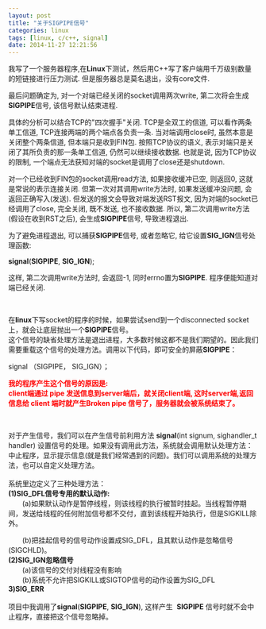 ```yaml
---
layout: post
title: "关于SIGPIPE信号"
categories: linux
tags: [linux, c/c++, signal]
date: 2014-11-27 12:21:56
---
```


<p>
我写了一个服务器程序,在<b>Linux</b>下测试，然后用C++写了客户端用千万级别数量的短链接进行压力测试.&nbsp;<wbr>
但是服务器总是莫名退出，没有core文件.<br></p>
<p>最后问题确定为, 对一个对端已经关闭的socket调用两次write, 第二次将会生成<b>SIGPIPE</b>信号,
该信号默认结束进程.</p>
<p>具体的分析可以结合TCP的"四次握手"关闭. TCP是全双工的信道, 可以看作两条单工信道,
TCP连接两端的两个端点各负责一条. 当对端调用close时, 虽然本意是关闭整个两条信道, 但本端只是收到FIN包.
按照TCP协议的语义, 表示对端只是关闭了其所负责的那一条单工信道, 仍然可以继续接收数据. 也就是说, 因为TCP协议的限制,
一个端点无法获知对端的socket是调用了close还是shutdown.</p>
<p>对一个已经收到FIN包的socket调用read方法, 如果接收缓冲已空, 则返回0, 这就是常说的表示连接关闭.
但第一次对其调用write方法时, 如果发送缓冲没问题, 会返回正确写入(发送). 但发送的报文会导致对端发送RST报文,
因为对端的socket已经调用了close, 完全关闭, 既不发送, 也不接收数据. 所以,
第二次调用write方法(假设在收到RST之后), 会生成<b>SIGPIPE</b>信号, 导致进程退出.</p>
<p>为了避免进程退出, 可以捕获<b>SIGPIPE</b>信号, 或者忽略它,
给它设置<b>SIG_IGN</b>信号处理函数:</p>
<p><b>signal</b>(<b>SIGPIPE</b>, <b>SIG_IGN</b>);</p>
<p>这样, 第二次调用write方法时, 会返回-1, 同时errno置为<b>SIGPIPE</b>.
程序便能知道对端已经关闭.</p>
<p><br></p>
<p>在<b>linux</b>下写socket的程序的时候，如果尝试send到一个disconnected
socket上，就会让底层抛出一个<b>SIGPIPE</b>信号。<br>
这个信号的缺省处理方法是退出进程，大多数时候这都不是我们期望的。因此我们需要重载这个信号的处理方法。调用以下代码，即可安全的屏蔽<b>SIGPIPE</b>：</p>
<p>signal （SIGPIPE， SIG_IGN）；</p>
<p style="color: rgb(255, 0, 0); font-weight: bold;">
我的程序产生这个信号的原因是:&nbsp;<wbr><br>
client端通过 pipe 发送信息到server端后，就关闭client端, 这时server端,返回信息给 client
端时就产生Broken pipe 信号了，服务器就会被系统结束了。</p>
<p style="color: rgb(255, 0, 0); font-weight: bold;"><br></p>
<p>对于产生信号，我们可以在产生信号前利用方法 <b>signal</b>(int signum, sighandler_t
handler)
设置信号的处理。如果没有调用此方法，系统就会调用默认处理方法：中止程序，显示提示信息(就是我们经常遇到的问题)。我们可以调用系统的处理方法，也可以自定义处理方法。&nbsp;<wbr><br>

<br>
系统里边定义了三种处理方法：&nbsp;<wbr><br>
<b>(1)SIG_DFL信号专用的默认动作:</b><br>
　　(a)如果默认动作是暂停线程，则该线程的执行被暂时挂起。当线程暂停期间，发送给线程的任何附加信号都不交付，直到该线程开始执行，但是SIGKILL除外。<br>

　　(b)把挂起信号的信号动作设置成SIG_DFL，且其默认动作是忽略信号 (SIGCHLD)。<br>
<b>(2)SIG_IGN忽略信号</b><br>
　　(a)该信号的交付对线程没有影响<br>
　　(b)系统不允许把SIGKILL或SIGTOP信号的动作设置为SIG_DFL<br>
<span style="font-weight: bold;">3)SIG_ERR&nbsp;<wbr></span>
&nbsp;<wbr><br>
<br>
项目中我调用了<b>signal</b>(<b>SIGPIPE</b>, <b>SIG_IGN</b>),
这样产生&nbsp;<wbr> <b>SIGPIPE</b> 信号时就不会中止程序，直接把这个信号忽略掉。</p>	

